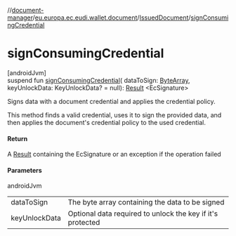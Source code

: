 //[document-manager](../../../index.md)/[eu.europa.ec.eudi.wallet.document](../index.md)/[IssuedDocument](index.md)/[signConsumingCredential](sign-consuming-credential.md)

# signConsumingCredential

[androidJvm]\
suspend fun [signConsumingCredential](sign-consuming-credential.md)(
dataToSign: [ByteArray](https://kotlinlang.org/api/latest/jvm/stdlib/kotlin-stdlib/kotlin/-byte-array/index.html),
keyUnlockData: KeyUnlockData? =
null): [Result](https://kotlinlang.org/api/latest/jvm/stdlib/kotlin-stdlib/kotlin/-result/index.html)
&lt;EcSignature&gt;

Signs data with a document credential and applies the credential policy.

This method finds a valid credential, uses it to sign the provided data, and then applies the document's credential policy to the used credential.

#### Return

A [Result](https://kotlinlang.org/api/latest/jvm/stdlib/kotlin-stdlib/kotlin/-result/index.html)
containing the EcSignature or an exception if the operation failed

#### Parameters

androidJvm

| | |
|---|---|
| dataToSign | The byte array containing the data to be signed |
| keyUnlockData | Optional data required to unlock the key if it's protected |
